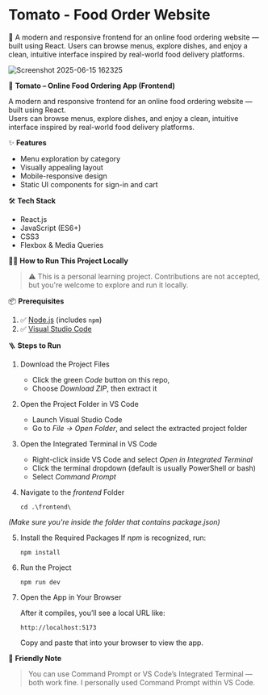 # Tomato - Food Order Website
🍅 A modern and responsive frontend for an online food ordering website — built using React. Users can browse menus, explore dishes, and enjoy a clean, intuitive interface inspired by real-world food delivery platforms.


![Screenshot 2025-06-15 162325](https://github.com/user-attachments/assets/59fb44ae-f105-40dc-8fb3-679180b90ae7)

🍅 **Tomato – Online Food Ordering App (Frontend)**

A modern and responsive frontend for an online food ordering website — built using React.  
Users can browse menus, explore dishes, and enjoy a clean, intuitive interface inspired by real-world food delivery platforms.

✨ **Features**

- Menu exploration by category  
- Visually appealing layout  
- Mobile-responsive design  
- Static UI components for sign-in and cart  

🛠 **Tech Stack**

- React.js  
- JavaScript (ES6+)  
- CSS3  
- Flexbox & Media Queries  

🧑‍💻 **How to Run This Project Locally**

> ⚠️ This is a personal learning project. Contributions are not accepted, but you're welcome to explore and run it locally.

📦 **Prerequisites**

1. ✅ [Node.js](https://nodejs.org/) (includes `npm`)  
2. ✅ [Visual Studio Code](https://code.visualstudio.com/)

🪜 **Steps to Run**

1. Download the Project Files

   - Click the green *Code* button on this repo, 
   - Choose *Download ZIP*, then extract it

2. Open the Project Folder in VS Code

   - Launch Visual Studio Code  
   - Go to *File → Open Folder*, and select the extracted project folder

3. Open the Integrated Terminal in VS Code

   - Right-click inside VS Code and select *Open in Integrated Terminal*
   - Click the terminal dropdown (default is usually PowerShell or bash)
   - Select *Command Prompt*

4. Navigate to the *frontend* Folder

       cd .\frontend\

*(Make sure you're inside the folder that contains *package.json*)*

5. Install the Required Packages
   If *npm* is recognized, run:
   
       npm install

6. Run the Project

       npm run dev

8. Open the App in Your Browser

   After it compiles, you’ll see a local URL like:

       http://localhost:5173

   Copy and paste that into your browser to view the app.


💬 **Friendly Note**

> You can use Command Prompt or VS Code’s Integrated Terminal — both work fine.
> I personally used Command Prompt within VS Code.
